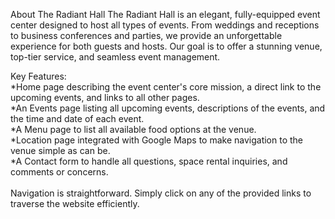 About The Radiant Hall
The Radiant Hall is an elegant, fully-equipped event center designed to host all types of events. From weddings and receptions to business conferences and parties, we provide an unforgettable experience for both guests and hosts. Our goal is to offer a stunning venue, top-tier service, and seamless event management.

Key Features:<br>
*Home page describing the event center's core mission, a direct link to the upcoming events, and links to all other pages.<br>
*An Events page listing all upcoming events, descriptions of the events, and the time and date of each event.<br>
*A Menu page to list all available food options at the venue.<br>
*Location page integrated with Google Maps to make navigation to the venue simple as can be.<br>
*A Contact form to handle all questions, space rental inquiries, and comments or concerns.<br>
<br>
Navigation is straightforward. Simply click on any of the provided links to traverse the website efficiently.
